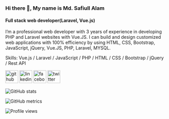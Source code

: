 ### Hi there 👋, My name is Md. Safiull Alam
#### Full stack web developer(Laravel, Vue.js)
I’m a professional web developer with 3 years of experience in developing PHP and Laravel websites with Vue.JS. I can build and design customized web applications with 100% efficiency by using HTML, CSS, Bootstrap, JavaScript, jQuery, Vue.JS, PHP, Laravel, MYSQL.

Skills: Vue.js / Laravel / JavaScript / PHP / HTML / CSS / Bootstrap / jQuery / Rest API



[<img src='https://cdn.jsdelivr.net/npm/simple-icons@3.0.1/icons/github.svg' alt='github' height='40'>](https://github.com/safiull)  [<img src='https://cdn.jsdelivr.net/npm/simple-icons@3.0.1/icons/linkedin.svg' alt='linkedin' height='40'>](https://www.linkedin.com/in/safiull//)  [<img src='https://cdn.jsdelivr.net/npm/simple-icons@3.0.1/icons/facebook.svg' alt='facebook' height='40'>](https://www.facebook.com/safiul.live)  [<img src='https://cdn.jsdelivr.net/npm/simple-icons@3.0.1/icons/twitter.svg' alt='twitter' height='40'>](https://twitter.com/MdSafiull)  

![GitHub stats](https://github-readme-stats.vercel.app/api?username=safiull&show_icons=true&count_private=true)  

![GitHub metrics](https://metrics.lecoq.io/safiull)  

![Profile views](https://gpvc.arturio.dev/safiull)  
